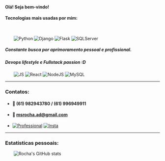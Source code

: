 #### Olá! Seja bem-vindo!

#### Tecnologias mais usadas por mim:
<br><div style="display: inline_block">
&emsp;&emsp;<img alingn="center" alt="Python" src="https://img.shields.io/badge/Python-3776AB?style=for-the-badge&logo=python&logoColor=white"/>
<img alingn="center" alt="Django" src="https://img.shields.io/badge/Django-092E20?style=for-the-badge&logo=django&logoColor=white"/>
<img alingn="center" alt="Flask" src="https://img.shields.io/badge/Flask-000000?style=for-the-badge&logo=flask&logoColor=white"/>
<img alingn="center" alt="SQLServer" src="https://img.shields.io/badge/PostgreSQL-316192?style=for-the-badge&logo=postgresql&logoColor=white"/>

##### Constante busca por aprimoramento pessoal e profissional.
##### Devops lifestyle e Fullstack passion :D


  
&emsp;&emsp;<img alingn="center" alt="JS" src="https://img.shields.io/badge/JavaScript-F7DF1E?style=for-the-badge&logo=javascript&logoColor=black"/>
<img alingn="center" alt="React" src="https://img.shields.io/badge/React-20232A?style=for-the-badge&logo=react&logoColor=61DAFB"/>
<img alingn="center" alt="NodeJS" src="https://img.shields.io/badge/Node.js-43853D?style=for-the-badge&logo=node.js&logoColor=white"/>
<img alingn="center" alt="MySQL" src="https://img.shields.io/badge/MySQL-00000F?style=for-the-badge&logo=mysql&logoColor=white"/>
</div>

----

### Contatos:
* #### 📱 (61) 982943780 / (61) 996949911

* #### 📨 msrocha.ad@gmail.com

* [![Professional](https://img.shields.io/badge/LinkedIn-0077B5?style=for-the-badge&logo=linkedin&logoColor=white)](https://www.linkedin.com/in/mateus-rocha-617095169/)
[![Insta](https://img.shields.io/badge/Instagram-E4405F?style=for-the-badge&logo=instagram&logoColor=white)](https://instagram.com/rochamateeus)


----

### Estatísticas pessoais:

&emsp;&emsp;![Rocha's GitHub stats](https://github-readme-stats.vercel.app/api?username=rochams&show_icons=true&theme=dark)

